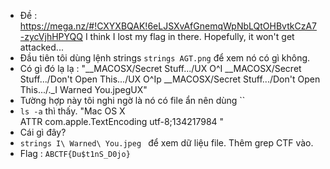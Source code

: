 - Đề : https://mega.nz/#!CXYXBQAK!6eLJSXvAfGnemqWpNbLQtOHBvtkCzA7-zycVjhHPYQQ I think I lost my flag in there. Hopefully, it won't get attacked...
- Đầu tiên tôi dùng lệnh strings `strings AGT.png` để xem nó có gì không.
- Có gì đó lạ lạ : "__MACOSX/Secret Stuff.../UX
 O^I
__MACOSX/Secret Stuff.../Don't Open This.../UX
        O^Ip
__MACOSX/Secret Stuff.../Don't Open This.../._I Warned You.jpegUX"
- Tường hợp này tôi nghi ngờ là nó có file ẩn nên dùng ``
- `ls -a` thì thấy. 
"Mac OS X        
ATTR
com.apple.TextEncoding
utf-8;134217984
"
- Cái gì đây? 
- `strings I\ Warned\ You.jpeg ` để xem dữ liệu file. Thêm grep CTF vào.
- Flag : `ABCTF{Du$t1nS_D0jo}`